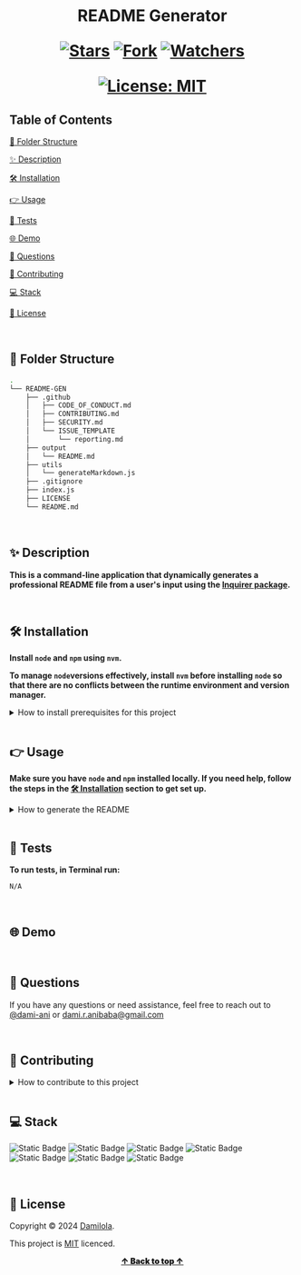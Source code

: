 <h1 align="center">

README Generator

[![Stars](https://img.shields.io/github/stars/dami-ani/README-GEN?style=social)](https://github.com/dami-ani/README-GEN/stargazers)
[![Fork](https://img.shields.io/github/forks/dami-ani/README-GEN?style=social)](https://github.com/dami-ani/README-GEN/network/members)
[![Watchers](https://img.shields.io/github/watchers/dami-ani/README-GEN?style=social)](https://github.com/dami-ani/README-GEN/watchers)

[![License: MIT](https://img.shields.io/badge/License-MIT-skyblue.svg)](https://opensource.org/licenses/MIT)
</h1>

## Table of Contents 
[📂 Folder Structure](https://github.com/dami-ani/README-GEN?tab=readme-ov-file#-folder-structure)

[✨ Description](https://github.com/dami-ani/README-GEN?tab=readme-ov-file#-description)

[🛠️ Installation](https://github.com/dami-ani/README-GEN?tab=readme-ov-file#%EF%B8%8F-installation)

[👉 Usage](https://github.com/dami-ani/README-GEN?tab=readme-ov-file#-usage)

[📝 Tests](https://github.com/dami-ani/README-GEN?tab=readme-ov-file#-tests)

[🌐 Demo](https://github.com/dami-ani/README-GEN?tab=readme-ov-file#-demo)

[💬 Questions](https://github.com/dami-ani/README-GEN?tab=readme-ov-file#-questions)

[🤝 Contributing](https://github.com/dami-ani/README-GEN?tab=readme-ov-file#-contributing)

[💻 Stack](https://github.com/dami-ani/README-GEN?tab=readme-ov-file#-stack)

[📄 License](https://github.com/dami-ani/README-GEN?tab=readme-ov-file#-license)

<br>

## 📂 Folder Structure 

```sh
.
└── README-GEN
    ├── .github
    │   ├── CODE_OF_CONDUCT.md
    │   ├── CONTRIBUTING.md
    │   ├── SECURITY.md
    │   └── ISSUE_TEMPLATE
    │       └── reporting.md
    ├── output
    │   └── README.md
    ├── utils
    │   └── generateMarkdown.js
    ├── .gitignore
    ├── index.js
    ├── LICENSE
    └── README.md
```
<br>

## ✨ Description
**This is a command-line application that dynamically generates a professional README file from a user's input using the [Inquirer package](https://www.npmjs.com/package/inquirer).**

<br>

## 🛠️ Installation
**Install `node` and `npm` using `nvm`.**

**To manage `node`versions effectively, install `nvm` before installing `node` so that there are no conflicts between the runtime environment and version manager.**

<details>
<summary>How to install prerequisites for this project</summary>

---

**Install `nvm`**

1. Use cURL to download installation script. In Terminal run the following command:
```sh
 curl -o- https://raw.githubusercontent.com/nvm-sh/nvm/v0.38.0/install.sh | bash
```

1. Follow the instructions on your Terminal, you'll be promted to add some lines to your shell config file `.zshrc`. 

    Open your shell config file `.zshrc` in vscode, in Terminal run the following command:
```sh
code . zshrc
```

1. At the bottom of your `.zshrc` file, copy and paste the following:
   
```sh
export NVM_DIR="$HOME/.nvm"
[ -s "$NVM_DIR/nvm.sh" ] && \. "$NVM_DIR/nvm.sh"
[ -s "$NVM_DIR/bash_completion" ] && \. "$NVM_DIR/bash_completion" 
```

4. Save the file and exit vscode. 
   
5. Restart Terminal to apply the changes or run the following command in Terminal:
```sh
source . ~/.zshrc 
```
6. Confirm `nvm` is installed, in Terminal run the following command:
```sh
nvm -- version
```

---

<br>

**Install `node`**

1. In Terminal run the following command:
```sh
nvm install --lts
```

1. Confirm `node` is installed, in Terminal run the following command:
```sh
node -- version
```

---

<br>

**Confirm `npm` is installed**

1. In Terminal run the following command:
```sh
npm --version
```

1. If you don't have npm installed, in terminal run the following command:
```sh
npm install -g npm
```
</details>

<br>

## 👉 Usage
**Make sure you have `node` and `npm` installed locally. If you need help, follow the steps in the [🛠️ Installation](https://github.com/dami-ani/README-GEN?tab=readme-ov-file#%EF%B8%8F-installation) section to get set up.**

<details>
<summary>How to generate the README</summary>
<br>

1. Clone the Repository, in Terminal run the following command:
```sh
git clone https://github.com/YOUR_USERNAME/README-GEN/.git
```

2. Generate a new README, go to your project directory, in Terminal run the following command:
```sh
cd yourProjectDirectory
node index.js 
```

3. Follow the prompts to provide information about your project, like its title, description, usage, and more.

4. Once task are completed, locate the generated README in the `output` directory, open it with vscode for review.

5. Customise the generated README to your liking. 

6. Save your changes and commit your new README file to your project repository!
</details>

<br>

## 📝 Tests
**To run tests, in Terminal run:**
```sh
N/A
```
<br>

## 🌐 Demo

<br>

## 💬 Questions
If you have any questions or need assistance, feel free to reach out to [@dami-ani](https://github.com/dami-ani) or [dami.r.anibaba@gmail.com](mailto:dami.r.anibaba@gmail.com)

<br>

## 🤝 Contributing
<details>
<summary>How to contribute to this project</summary>
<br>

1. Fork it

2. Clone the forked repository to your local environment, in Terminal run the following command:
```sh
git clone https://github.com/YOUR_USERNAME/README-GEN/.git
```

1. Create your feature branch, in Terminal run the following command:
```sh
git checkout -b feature/yourBranchName
```

1. Make your changes.

2. Commit your changes, in Terminal run the following command:
```sh
git add -A
git commit -m "Add yourBranchName"
```

1. Push your changes to your forked repository, in Terminal run the following command:
```sh
git push origin feature/yourBranchName
```

1. Create a pull request for review. 

2. Review and address feedback. Make necessary changes and then complete stpes 5-7.

**✨ Once your pull request is approved, it will be merged into the main branch ✨**
</details>

<br>

## 💻 Stack 
![Static Badge](https://img.shields.io/badge/GIT-skyblue?style=flat)
![Static Badge](https://img.shields.io/badge/CSS-skyblue?style=flat)
![Static Badge](https://img.shields.io/badge/NPM-skyblue?style=flat)
![Static Badge](https://img.shields.io/badge/HTML-skyblue?style=flat)
![Static Badge](https://img.shields.io/badge/NODE.JS-skyblue?style=flat)
![Static Badge](https://img.shields.io/badge/JAVASCRIPT-skyblue?style=flat)
![Static Badge](https://img.shields.io/badge/MARKDOWN-skyblue?style=flat)

<br>

## 📄 License
Copyright ©️ 2024 [Damilola](https://github.com/dami-ani).

This project is [MIT](./LICENSE) licenced.

<div align="center" style="font-weight: 900;"> <a href="#table-of-contents">↑ Back to top ↑</a></div>

